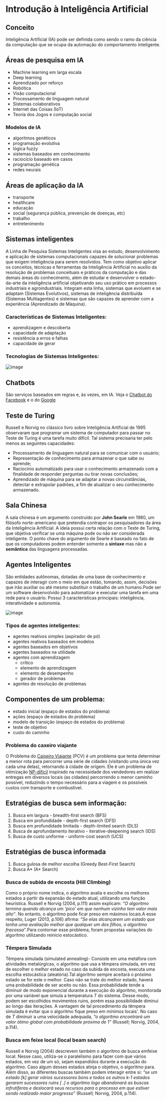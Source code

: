 # Introdução à Inteligência Artificial

## Conceito

Inteligência Artificial (IA) pode ser definida como sendo o ramo da ciência da computação que se ocupa da automação do comportamento inteligente.

## Áreas de pesquisa em IA
* Machine learning em larga escala
* Deep learning
* Aprendizado por reforço
* Robótica
* Visão computacional
* Processamento de linguagem natural
* Sistemas colaborativos
* Internet das Coisas (IoT)
* Teoria dos Jogos e computação social

### Modelos de IA
* algoritmos genéticos
* programação evolutiva
* lógica fuzzy
* sistemas baseados em conhecimento
* raciocício baseado em casos
* programação genética
* redes neurais

## Áreas de aplicação da IA
* transporte
* healthcare
* educação
* social (segurança pública, prevenção de doenças, etc)
* trabalho
* entretenimento

## Sistemas inteligentes
A Linha de Pesquisa Sistemas Inteligentes visa ao estudo, desenvolvimento e aplicação de sistemas computacionais capazes de solucionar problemas que exigem inteligência para serem resolvidos. Tem como objetivo aplicar os conceitos, técnicas e ferramentas da Inteligência Artificial no auxilio da resolução de problemas conceituais e práticos da computação e das demais áreas do conhecimento, além de estudar e desenvolver o estado-da-arte da inteligência artificial objetivando seu uso prático em processos industriais e agroindustriais. Integram esta linha, sistemas que evoluem e se adaptam (Sistemas Evolutivos), sistemas de inteligência distribuída (Sistemas Multiagentes) e sistemas que são capazes de aprender com a experiência (Aprendizado de Máquina).

### Características de Sistemas Inteligentes:
* aprendizagem e descoberta
* capacidade de adaptação
* resistência a erros e falhas
* capacidade de gerar

### Tecnologias de Sistemas Inteligentes:

![image](https://user-images.githubusercontent.com/37844708/146837002-7fc6bd4a-e725-4907-9d1b-870d9fb4c548.png)

## Chatbots
São serviços baseados em regras e, às vezes, em IA. Veja o [Chatbot do Facebook](https://developers.facebook.com/docs/messenger-platform/) e o do [Google](https://cloud.google.com/dialogflow/es/docs/integrations/dialogflow-messenger)


## Teste de Turing
Russell e Norvig no clássico livro sobre Inteligência Artificial de 1995 observaram que programar um sistema de computador para passar no Teste de Turing é uma tarefa muito difícil. Tal sistema precisaria ter pelo menos as seguintes capacidades:

* Processamento de linguagem natural para se comunicar com o usuário;
* Representação de conhecimento para armazenar o que sabe ou aprende;
* Raciocínio automatizado para usar o conhecimento armazenado com a finalidade de responder perguntas ou tirar novas conclusões;
* Aprendizado de máquina para se adaptar a novas circunstâncias, detectar e extrapolar padrões, a fim de atualizar o seu conhecimento armazenado.

## Sala Chinesa
A sala chinesa é um argumento construído por **John Searle** em 1980, um filósofo norte-americano que pretendia contrapor os pesquisadores da área da Inteligência Artificial. A ideia possui certa relação com o Teste de Turing, que objetiva verificar se uma máquina pode ou não ser considerada inteligente. O ponto chave do argumento de Searle é baseado no fato de que os computadores podem entender somente a **sintaxe** mas não a **semântica** das linguagens processadas. 

## Agentes Inteligentes
São entidades autônomas, dotadas de uma base de conhecimento e capazes de interagir com o meio em que estão, tomando, assim, decisões que irão auxiliar ou até mesmo substituir o trabalho de um humano.Pode ser um software desenvolvido para automatizar e executar uma tarefa em uma rede para o usuário. Possui 3 características principais: inteligência, interatividade e autonomia.

![image](https://user-images.githubusercontent.com/37844708/147291159-a62bbc39-17a5-4b7c-92be-4bda8b9e7c72.png)


### Tipos de agentes inteligentes:

* agentes reativos simples (aspirador de pó)
* agentes reativos baseados em modelos
* agentes baseados em objetivos
* agentes baseados na utilidade
* agentes com aprendizagem
    * crítico
    * elemento de aprendizagem
    * elemento de desempenho
    * gerador de problemas
* agentes de resolução de problemas

## Componentes de um problema:
* estado inicial (espaço de estados do problema)
* ações (espaço de estados do problema)
* modelo de transição (espaço de estados do problema)
* teste de objetivo
* custo do caminho

### Problema do caxeiro viajante
O Problema do [Caixeiro Viajante](https://pt.wikipedia.org/wiki/Problema_do_caixeiro-viajante) (PCV) é um problema que tenta determinar a menor rota para percorrer uma série de cidades (visitando uma única vez cada uma delas), retornando à cidade de origem. Ele é um problema de otimização [NP-difícil](https://pt.wikipedia.org/wiki/NP-dif%C3%ADcil) inspirado na necessidade dos vendedores em realizar entregas em diversos locais (as cidades) percorrendo o menor caminho possível, reduzindo o tempo necessário para a viagem e os possíveis custos com transporte e combustível.


## Estratégias de busca sem informação:
1. Busca em largura - breadth-first search (BFS)
2. Busca em profundidade - depth-first search (DFS)
3. Busca em profundidade limitada - depth-limited search (DLS)
4. Busca de aprofundamento iterativo - iterative-deepening search (IDS)
5. Busca de custo uniforme - uniform-cost search (UCS)

## Estratégias de busca informada
1. Busca gulosa de melhor escolha (Greedy Best-First Search)
2. Busca A* (A* Search)

### Busca de subida de encosta (Hill Climbing)
Como o próprio nome indica, o algoritmo avalia e escolhe os melhores estados a partir da expansão do estado atual, utilizando uma função heurística. Russell e Norvig (2004,
p.111) assim explicam: _“O algoritmo termina quando alcança um ‘pico’ em que nenhum vizinho tem valor mais alto”_. No entanto, o algoritmo pode ficar preso em máximos locais.A esse respeito, Luger (2013, p.106) afirma: _“Se elas alcançarem um estado que tenha uma avaliação melhor que qualquer um dos filhos, o algoritmo fracassa”_.Para contornar esse
problema, foram propostas variações do algoritmo utilizando reinicio estocástico.

### Têmpera Simulada
Têmpera simulada (simulated annealing)- Consiste em uma metáfora com atividades metalúrgicas, o algoritmo que usa a têmpera simulada, em vez de escolher o melhor estado no caso da subida de encosta, executa uma escolha estocástica (aleatória).Tal algoritmo sempre aceitará o próximo estado se for este o melhor. Caso não se trate do melhor estado, haverá uma probabilidade de ser aceito ou não. Essa probabilidade tende a diminuir de modo exponencial durante a execução do algoritmo, monitorada por uma variável que simula a temperatura _T_ do sistema. Desse modo, podem ser escolhidos movimentos ruins, porém essa possibilidade diminui ao longo das iterações. A vantagem de tal procedimento da têmpera simulada é evitar que o algoritmo fique preso em mínimos locais'. No caso de _T_ diminuir a uma velocidade adequada, _“o algoritmo encontrará um valor ótimo global com probabilidade próxima de 1”_ (Russell; Norvig, 2004, p.114).

### Busca em feixe local (local beam search)
Russell e Norvig (2004) descrevem também o algoritmo de busca emfeixe local. Nesse caso, utiliza-se o paralelismo para fazer com que vários estados, em vez de um só, sejam expandidos durante a execução do algoritmo. Caso algum desses estados atinja o objetivo, o algoritmo para. Além disso, as diferentes buscas também podem interagir entre si: _“se um estado [k] gerar vários sucessores bons e todos os outros k-1 estados gerarem sucessores ruins [ .] o algoritmo logo abandonará as buscas infrutíferas e deslocará seus recursos para o processo em que estiver sendo realizado maior progresso”_ (Russell; Norvig, 2004, p.114).

 



























